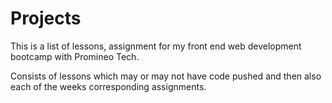 # Projects

This is a list of lessons, assignment for my front end web development bootcamp with Promineo Tech.

Consists of lessons which may or may not have code pushed and then also each of the weeks corresponding assignments.
